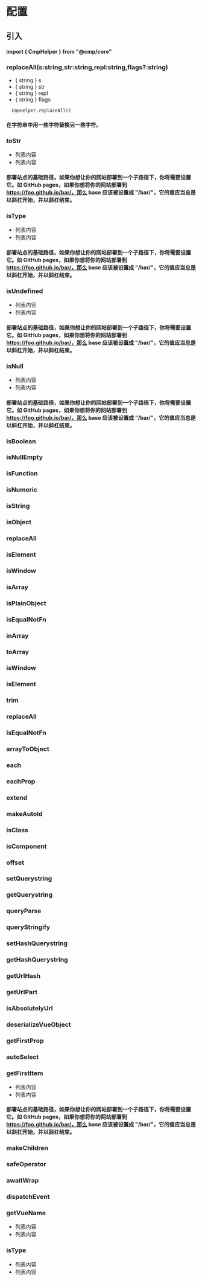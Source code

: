 # 配置
## 引入

#### import { CmpHelper } from "@cmp/core"


### replaceAll(s:string,str:string,repl:string,flags?:string)

* { string } s 
* { string } str 
* { string } repl 
* { string } flags 

```
  CmpHelper.replaceAll()
```

#### 在字符串中用一些字符替换另一些字符。





### toStr

* 列表内容
* 列表内容

#### 部署站点的基础路径，如果你想让你的网站部署到一个子路径下，你将需要设置它。如 GitHub pages，如果你想将你的网站部署到 https://foo.github.io/bar/，那么 base 应该被设置成 "/bar/"，它的值应当总是以斜杠开始，并以斜杠结束。


### isType

* 列表内容
* 列表内容

#### 部署站点的基础路径，如果你想让你的网站部署到一个子路径下，你将需要设置它。如 GitHub pages，如果你想将你的网站部署到 https://foo.github.io/bar/，那么 base 应该被设置成 "/bar/"，它的值应当总是以斜杠开始，并以斜杠结束。


### isUndefined

* 列表内容
* 列表内容

#### 部署站点的基础路径，如果你想让你的网站部署到一个子路径下，你将需要设置它。如 GitHub pages，如果你想将你的网站部署到 https://foo.github.io/bar/，那么 base 应该被设置成 "/bar/"，它的值应当总是以斜杠开始，并以斜杠结束。


### isNull

* 列表内容
* 列表内容

#### 部署站点的基础路径，如果你想让你的网站部署到一个子路径下，你将需要设置它。如 GitHub pages，如果你想将你的网站部署到 https://foo.github.io/bar/，那么 base 应该被设置成 "/bar/"，它的值应当总是以斜杠开始，并以斜杠结束。


### isBoolean
### isNullEmpty
### isFunction
### isNumeric
### isString
### isObject
### replaceAll
### isElement
### isWindow
### isArray
### isPlainObject
### isEqualNotFn
### inArray
### toArray
### isWindow
### isElement
### trim
### replaceAll
### isEqualNotFn
### arrayToObject
### each

### eachProp
### extend
### makeAutoId
### isClass
### isComponent
### offset

### setQuerystring
### getQuerystring
### queryParse
### queryStringify
### setHashQuerystring
### getHashQuerystring
### getUrlHash
### getUrlPart

### isAbsolutelyUrl
### deserializeVueObject
### getFirstProp
### autoSelect
### getFirstItem

* 列表内容
* 列表内容

#### 部署站点的基础路径，如果你想让你的网站部署到一个子路径下，你将需要设置它。如 GitHub pages，如果你想将你的网站部署到 https://foo.github.io/bar/，那么 base 应该被设置成 "/bar/"，它的值应当总是以斜杠开始，并以斜杠结束。


### makeChildren

### safeOperator
### awaitWrap
### dispatchEvent
### getVueName


* 列表内容
* 列表内容



### isType

* 列表内容
* 列表内容